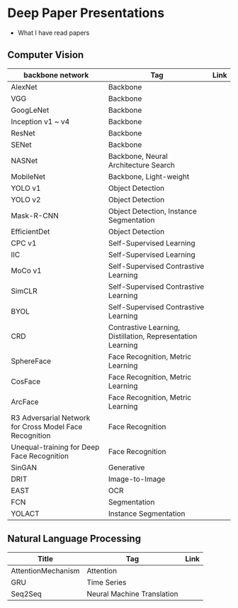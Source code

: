 # Deep Paper Presentations

* What I have read papers
  <br>

## Computer Vision

| backbone network                                        | Tag                                                         | Link |
| ------------------------------------------------------- | ----------------------------------------------------------- | ---- |
| AlexNet                                                 | Backbone                                                    |      |
| VGG                                                     | Backbone                                                    |      |
| GoogLeNet                                               | Backbone                                                    |      |
| Inception v1 ~ v4                                       | Backbone                                                    |      |
| ResNet                                                  | Backbone                                                    |      |
| SENet                                                   | Backbone                                                    |      |
| NASNet                                                  | Backbone, Neural Architecture Search                        |      |
| MobileNet                                               | Backbone, Light-weight                                      |      |
| YOLO v1                                                 | Object Detection                                            |      |
| YOLO v2                                                 | Object Detection                                            |      |
| Mask-R-CNN                                              | Object Detection, Instance Segmentation                     |      |
| EfficientDet                                            | Object Detection                                            |      |
| CPC v1                                                  | Self-Supervised Learning                                    |      |
| IIC                                                     | Self-Supervised Learning                                    |      |
| MoCo v1                                                 | Self-Supervised Contrastive Learning                        |      |
| SimCLR                                                  | Self-Supervised Contrastive Learning                        |      |
| BYOL                                                    | Self-Supervised Contrastive Learning                        |      |
| CRD                                                     | Contrastive Learning, Distillation, Representation Learning |      |
| SphereFace                                              | Face Recognition, Metric Learning                           |      |
| CosFace                                                 | Face Recognition, Metric Learning                           |      |
| ArcFace                                                 | Face Recognition, Metric Learning                           |      |
| R3 Adversarial Network for Cross Model Face Recognition | Face Recognition                                            |      |
| Unequal-training for Deep Face Recognition              | Face Recognition                                            |      |
| SinGAN                                                  | Generative                                                  |      |
| DRIT                                                    | Image-to-Image                                              |      |
| EAST                                                    | OCR                                                         |      |
| FCN                                                     | Segmentation                                                |      |
| YOLACT                                                  | Instance Segmentation                                       |      |



## Natural Language Processing

| Title              | Tag                        | Link |
| ------------------ | -------------------------- | ---- |
| AttentionMechanism | Attention                  |      |
| GRU                | Time Series                |      |
| Seq2Seq            | Neural Machine Translation |      |

